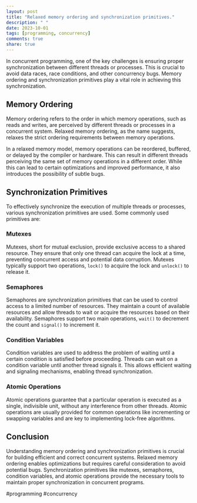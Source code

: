 ```yaml
---
layout: post
title: "Relaxed memory ordering and synchronization primitives."
description: " "
date: 2023-10-01
tags: [programming, concurrency]
comments: true
share: true
---
```


In concurrent programming, one of the key challenges is ensuring proper synchronization between different threads or processes. This is crucial to avoid data races, race conditions, and other concurrency bugs. Memory ordering and synchronization primitives play a vital role in achieving this synchronization.

## Memory Ordering

Memory ordering refers to the order in which memory operations, such as reads and writes, are perceived by different threads or processes in a concurrent system. Relaxed memory ordering, as the name suggests, relaxes the strict ordering requirements between memory operations.

In a relaxed memory model, memory operations can be reordered, buffered, or delayed by the compiler or hardware. This can result in different threads perceiving the same set of memory operations in a different order. While this can lead to certain optimizations and improved performance, it also introduces the possibility of subtle bugs.

## Synchronization Primitives

To effectively synchronize the execution of multiple threads or processes, various synchronization primitives are used. Some commonly used primitives are:

### Mutexes
Mutexes, short for mutual exclusion, provide exclusive access to a shared resource. They ensure that only one thread can acquire the lock at a time, preventing concurrent access and potential data corruption. Mutexes typically support two operations, `lock()` to acquire the lock and `unlock()` to release it.

### Semaphores
Semaphores are synchronization primitives that can be used to control access to a limited number of resources. They maintain a count of available resources and allow threads to wait or acquire the resources based on their availability. Semaphores support two main operations, `wait()` to decrement the count and `signal()` to increment it.

### Condition Variables
Condition variables are used to address the problem of waiting until a certain condition is satisfied before proceeding. Threads can wait on a condition variable until another thread signals it. This allows efficient waiting and signaling mechanisms, enabling thread synchronization.

### Atomic Operations
Atomic operations guarantee that a particular operation is executed as a single, indivisible unit, without any interference from other threads. Atomic operations are usually provided for common operations like incrementing or swapping variables and are key to implementing lock-free algorithms.

## Conclusion

Understanding memory ordering and synchronization primitives is crucial for building efficient and correct concurrent systems. Relaxed memory ordering enables optimizations but requires careful consideration to avoid potential bugs. Synchronization primitives like mutexes, semaphores, condition variables, and atomic operations provide the necessary tools to maintain proper synchronization in concurrent programs.

#programming #concurrency